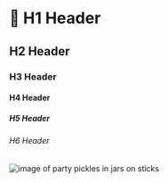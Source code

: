 # 👀 H1 Header
## H2 Header
### H3 Header
#### H4 Header
##### H5 Header
###### H6 Header
![image of party pickles in jars on sticks](https://github.com/exc304/using-markdown/assets/85356433/7a596c18-05dd-4061-b4de-7c847d7ece6b)
